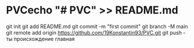 # PVCecho "# PVC" >> README.md 
git init 
git add README.md 
git commit -m "first commit" 
git branch -M main 
git remote add origin https://github.com/19Konstantin93/PVC.git
 git push - ты происхождение главная
